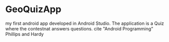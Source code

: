 GeoQuizApp
==========

my first android app developed in Android Studio. The application is a Quiz where the contestnat answers questions. cite "Android Programming"
Phillips and Hardy
